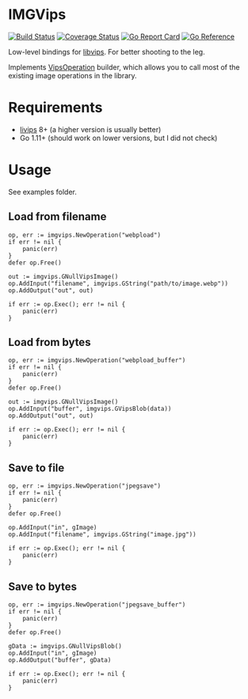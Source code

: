 # IMGVips
[![Build Status](https://github.com/Arimeka/imgvips/actions/workflows/test.yml/badge.svg?branch=master)](https://github.com/Arimeka/imgvips/actions/workflows/test.yml)
[![Coverage Status](https://coveralls.io/repos/github/Arimeka/imgvips/badge.svg?branch=master)](https://coveralls.io/github/Arimeka/imgvips?branch=master)
[![Go Report Card](https://goreportcard.com/badge/github.com/Arimeka/imgvips)](https://goreportcard.com/report/github.com/Arimeka/imgvips)
[![Go Reference](https://pkg.go.dev/badge/github.com/Arimeka/imgvips.svg)](https://pkg.go.dev/github.com/Arimeka/imgvips)

Low-level bindings for [libvips](https://github.com/libvips/libvips). For better shooting to the leg.

Implements [VipsOperation](https://libvips.github.io/libvips/API/current/VipsOperation.html) builder, which allows you to call most
of the existing image operations in the library.

# Requirements

* [livips](https://github.com/libvips/libvips) 8+ (a higher version is usually better)
* Go 1.11+ (should work on lower versions, but I did not check)

# Usage

See examples folder.

## Load from filename

```
op, err := imgvips.NewOperation("webpload")
if err != nil {
    panic(err)
}
defer op.Free()

out := imgvips.GNullVipsImage()
op.AddInput("filename", imgvips.GString("path/to/image.webp"))
op.AddOutput("out", out)

if err := op.Exec(); err != nil {
    panic(err)
}
```

## Load from bytes

```
op, err := imgvips.NewOperation("webpload_buffer")
if err != nil {
    panic(err)
}
defer op.Free()

out := imgvips.GNullVipsImage()
op.AddInput("buffer", imgvips.GVipsBlob(data))
op.AddOutput("out", out)

if err := op.Exec(); err != nil {
    panic(err)
}
```

## Save to file

```
op, err := imgvips.NewOperation("jpegsave")
if err != nil {
    panic(err)
}
defer op.Free()

op.AddInput("in", gImage)
op.AddInput("filename", imgvips.GString("image.jpg"))

if err := op.Exec(); err != nil {
    panic(err)
}
```

## Save to bytes

```
op, err := imgvips.NewOperation("jpegsave_buffer")
if err != nil {
    panic(err)
}
defer op.Free()

gData := imgvips.GNullVipsBlob()
op.AddInput("in", gImage)
op.AddOutput("buffer", gData)

if err := op.Exec(); err != nil {
    panic(err)
}
```
